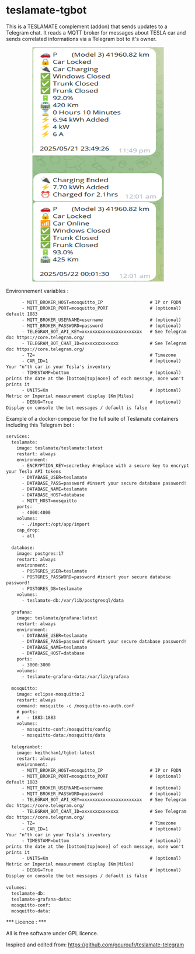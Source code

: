 # teslamate-tgbot

This is a TESLAMATE complement (addon) that sends updates to a Telegram chat. It reads a MQTT broker for messages about TESLA car and sends correlated informations via a Telegram bot to it's owner.

<p align="center">
  <img src="Screenshots/Screenshot.png" alt="Telegram Message Preview" title="Telegram_Message_Preview" width="360" height="640" />
</p>

Environnement variables :

```
      - MQTT_BROKER_HOST=mosquitto_IP                  # IP or FQDN 
      - MQTT_BROKER_PORT=mosquitto_PORT                # (optional) default 1883
      - MQTT_BROKER_USERNAME=username                  # (optional)
      - MQTT_BROKER_PASSWORD=password                  # (optional)
      - TELEGRAM_BOT_API_KEY=xxxxxxxxxxxxxxxxxxxxxxx   # See Telegram doc https://core.telegram.org/
      - TELEGRAM_BOT_CHAT_ID=xxxxxxxxxxxxxx            # See Telegram doc https://core.telegram.org/
      - TZ=                                            # Timezone
      - CAR_ID=1                                       # (optional) Your "n"th car in your Tesla's inventory
      - TIMESTAMP=bottom                               # (optional) prints the date at the [bottom|top|none] of each message, none won't prints it
      - UNITS=Km                                       # (optional) Metric or Imperial measurement display [Km|Miles] 
      - DEBUG=True                                     # (optional) Display on console the bot messages / default is false
```

Example of a docker-compose for the full suite of Teslamate containers including this Telegram bot :

```
services:
  teslamate:
    image: teslamate/teslamate:latest
    restart: always
    environment:
      - ENCRYPTION_KEY=secretkey #replace with a secure key to encrypt your Tesla API tokens
      - DATABASE_USER=teslamate
      - DATABASE_PASS=password #insert your secure database password!
      - DATABASE_NAME=teslamate
      - DATABASE_HOST=database
      - MQTT_HOST=mosquitto
    ports:
      - 4000:4000
    volumes:
      - ./import:/opt/app/import
    cap_drop:
      - all

  database:
    image: postgres:17
    restart: always
    environment:
      - POSTGRES_USER=teslamate
      - POSTGRES_PASSWORD=password #insert your secure database password!
      - POSTGRES_DB=teslamate
    volumes:
      - teslamate-db:/var/lib/postgresql/data

  grafana:
    image: teslamate/grafana:latest
    restart: always
    environment:
      - DATABASE_USER=teslamate
      - DATABASE_PASS=password #insert your secure database password!
      - DATABASE_NAME=teslamate
      - DATABASE_HOST=database
    ports:
      - 3000:3000
    volumes:
      - teslamate-grafana-data:/var/lib/grafana

  mosquitto:
    image: eclipse-mosquitto:2
    restart: always
    command: mosquitto -c /mosquitto-no-auth.conf
    # ports:
    #   - 1883:1883
    volumes:
      - mosquitto-conf:/mosquitto/config
      - mosquitto-data:/mosquitto/data
      
  telegrambot:
    image: keithchan1/tgbot:latest
    restart: always
    environment:
      - MQTT_BROKER_HOST=mosquitto_IP                  # IP or FQDN 
      - MQTT_BROKER_PORT=mosquitto_PORT                # (optional) default 1883
      - MQTT_BROKER_USERNAME=username                  # (optional)
      - MQTT_BROKER_PASSWORD=password                  # (optional)
      - TELEGRAM_BOT_API_KEY=xxxxxxxxxxxxxxxxxxxxxxx   # See Telegram doc https://core.telegram.org/
      - TELEGRAM_BOT_CHAT_ID=xxxxxxxxxxxxxx            # See Telegram doc https://core.telegram.org/
      - TZ=                                            # Timezone
      - CAR_ID=1                                       # (optional) Your "n"th car in your Tesla's inventory
      - TIMESTAMP=bottom                               # (optional) prints the date at the [bottom|top|none] of each message, none won't prints it
      - UNITS=Km                                       # (optional) Metric or Imperial measurement display [Km|Miles] 
      - DEBUG=True                                     # (optional) Display on console the bot messages / default is false

volumes:
  teslamate-db:
  teslamate-grafana-data:
  mosquitto-conf:
  mosquitto-data:

```

\*\*\* Licence : \*\*\*

All is free software under GPL licence.

Inspired and edited from:
https://github.com/gouroufr/teslamate-telegram
